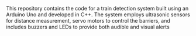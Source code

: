 This repository contains the code for a train detection system built using an Arduino Uno and developed in C++. The system employs ultrasonic sensors for distance measurement, servo motors to control the barriers, and includes buzzers and LEDs to provide both audible and visual alerts
